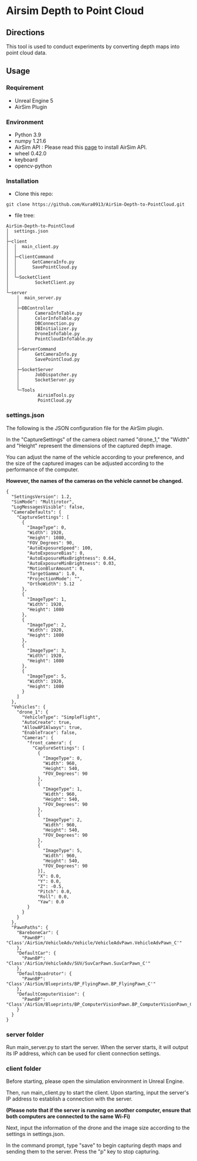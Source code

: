 # Airsim Depth to Point Cloud
## Directions
This tool is used to conduct experiments by converting depth maps into point cloud data.

## Usage

### Requirement

* Unreal Engine 5
* AirSim Plugin

### Environment

* Python 3.9
* numpy 1.21.6
* AirSim API : Please read this [page](https://microsoft.github.io/AirSim) to install AirSim API.
* wheel 0.42.0
* keyboard
* opencv-python

### Installation

* Clone this repo:
```
git clone https://github.com/Kura0913/AirSim-Depth-to-PointCloud.git
```

* file tree:
```
AirSim-Depth-to-PointCloud
│  settings.json
│  
├─client
│  │  main_client.py
│  │  
│  ├─ClientCommand
│  │      GetCameraInfo.py
│  │      SavePointCloud.py
│  │      
│  └─SocketClient
│          SocketClient.py
│          
└─server
    │  main_server.py
    │  
    ├─DBController
    │      CameraInfoTable.py
    │      ColorInfoTable.py
    │      DBConnection.py
    │      DBInitializer.py
    │      DroneInfoTable.py
    │      PointCloudInfoTable.py
    │      
    ├─ServerCommand
    │      GetCameraInfo.py
    │      SavePointCloud.py
    │      
    ├─SocketServer
    │      JobDispatcher.py
    │      SocketServer.py
    │      
    └─Tools
            AirsimTools.py
            PointCloud.py
```
### settings.json
The following is the JSON configuration file for the AirSim plugin. 

In the "CaptureSettings" of the camera object named "drone_1," the "Width" and "Height" represent the dimensions of the captured depth image.

You can adjust the name of the vehicle according to your preference, and the size of the captured images can be adjusted according to the performance of the computer.

**However, the names of the cameras on the vehicle cannot be changed.**

```
{
  "SettingsVersion": 1.2,
  "SimMode": "Multirotor",
  "LogMessagesVisible": false,
  "CameraDefaults": {
    "CaptureSettings": [
      {
        "ImageType": 0,
        "Width": 1920,
        "Height": 1080,
        "FOV_Degrees": 90,
        "AutoExposureSpeed": 100,
        "AutoExposureBias": 0,
        "AutoExposureMaxBrightness": 0.64,
        "AutoExposureMinBrightness": 0.03,
        "MotionBlurAmount": 0,
        "TargetGamma": 1.0,
        "ProjectionMode": "",
        "OrthoWidth": 5.12
      },
      {
        "ImageType": 1,
        "Width": 1920,
        "Height": 1080
      },
      {
        "ImageType": 2,
        "Width": 1920,
        "Height": 1080
      },
      {
        "ImageType": 3,
        "Width": 1920,
        "Height": 1080
      },
      {
        "ImageType": 5,
        "Width": 1920,
        "Height": 1080
      }
    ]
  },
  "Vehicles": {
    "drone_1": {
      "VehicleType": "SimpleFlight",
      "AutoCreate": true,
      "AllowAPIAlways": true,
      "EnableTrace": false,
      "Cameras": {
        "front_camera": {
          "CaptureSettings": [
            {
              "ImageType": 0,
              "Width": 960,
              "Height": 540,
              "FOV_Degrees": 90
            },
            {
              "ImageType": 1,
              "Width": 960,
              "Height": 540,
              "FOV_Degrees": 90
            },
            {
              "ImageType": 2,
              "Width": 960,
              "Height": 540,
              "FOV_Degrees": 90
            },
            {
              "ImageType": 5,
              "Width": 960,
              "Height": 540,
              "FOV_Degrees": 90
            }],
            "X": 0.0,
            "Y": 0.0,
            "Z": -0.5,
            "Pitch": 0.0,
            "Roll": 0.0,
            "Yaw": 0.0
        }
      }
    }
  },
  "PawnPaths": {
    "BareboneCar": {
      "PawnBP": "Class'/AirSim/VehicleAdv/Vehicle/VehicleAdvPawn.VehicleAdvPawn_C'"
    },
    "DefaultCar": {
      "PawnBP": "Class'/AirSim/VehicleAdv/SUV/SuvCarPawn.SuvCarPawn_C'"
    },
    "DefaultQuadrotor": {
      "PawnBP": "Class'/AirSim/Blueprints/BP_FlyingPawn.BP_FlyingPawn_C'"
    },
    "DefaultComputerVision": {
      "PawnBP": "Class'/AirSim/Blueprints/BP_ComputerVisionPawn.BP_ComputerVisionPawn_C'"
    }
  }
}

```

### server folder
Run main_server.py to start the server. When the server starts, it will output its IP address, which can be used for client connection settings.

### client folder
Before starting, please open the simulation environment in Unreal Engine. 

Then, run main_client.py to start the client. Upon starting, input the server's IP address to establish a connection with the server. 

**(Please note that if the server is running on another computer, ensure that both computers are connected to the same Wi-Fi)**

Next, input the information of the drone and the image size according to the settings in settings.json.

In the command prompt, type "save" to begin capturing depth maps and sending them to the server. Press the "p" key to stop capturing.